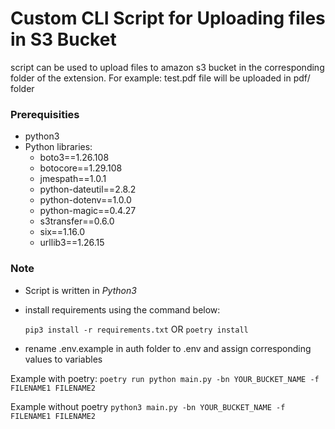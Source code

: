 # Custom CLI Script for Uploading files in S3 Bucket

script can be used to upload files to amazon s3 bucket in the corresponding folder of the extension. For example:
test.pdf file will be uploaded in pdf/ folder

### Prerequisities

- python3
- Python libraries:
  - boto3==1.26.108
  - botocore==1.29.108
  - jmespath==1.0.1
  - python-dateutil==2.8.2
  - python-dotenv==1.0.0
  - python-magic==0.4.27
  - s3transfer==0.6.0
  - six==1.16.0
  - urllib3==1.26.15

### Note

- Script is written in _Python3_
- install requirements using the command below:

  `pip3 install -r requirements.txt`
  OR
  `poetry install`

- rename .env.example in auth folder to .env and assign corresponding values to variables

Example with poetry:
`poetry run python main.py -bn YOUR_BUCKET_NAME -f FILENAME1 FILENAME2`

Example without poetry
`python3 main.py -bn YOUR_BUCKET_NAME -f FILENAME1 FILENAME2`
